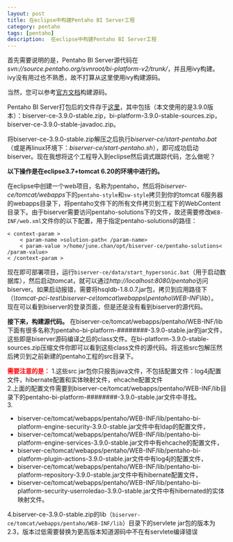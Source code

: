 ```yaml
---
layout: post
title: 在eclipse中构建Pentaho BI Server工程
category: pentaho
tags: [pentaho]
description:  在eclipse中构建Pentaho BI Server工程
---
```

首先需要说明的是，Pentaho BI Server源代码在<em>svn://source.pentaho.org/svnroot/bi-platform-v2/trunk/</em>，并且用ivy构建。ivy没有用过也不熟悉，故不打算从这里使用ivy构建源码。

当然，您可以参考<a href="http://wiki.pentaho.com/display/ServerDoc2x/Building+and+Debugging+Pentaho+with+Eclipse" target="_blank">官方文档</a>构建源码。

Pentaho BI Server打包后的文件存于<a href="http://sourceforge.net/projects/pentaho/files/Business%20Intelligence%20Server/" target="_blank">这里</a>，其中包括（本文使用的是3.9.0版本）：biserver-ce-3.9.0-stable.zip，bi-platform-3.9.0-stable-sources.zip，biserver-ce-3.9.0-stable-javadoc.zip。


将biserver-ce-3.9.0-stable.zip解压之后执行<em>biserver-ce/start-pentaho.bat</em>（或是再linux环境下：<em>biserver-ce/start-pentaho.sh</em>），即可成功启动biserver。现在我想将这个工程导入到eclipse然后调式跟踪代码，怎么做呢？

<strong>以下操作是在eclipse3.7+tomcat 6.20的环境中进行的。</strong>

在eclipse中创建一个web项目，名称为pentaho，然后将<em>biserver-ce/tomcat/webapps</em>下的<code>pentaho-style</code>和<code>sw-style</code>拷贝到你的tomcat 6服务器的webapps目录下，将pentaho文件下的所有文件拷贝到工程下的WebContent目录下。由于biserver需要访问pentaho-solutions下的文件，故还需要修改<code>WEB-INF/web.xml</code>文件你的以下配置，用于指定pentaho-solutions的路径：

	< context-param >
		< param-name >solution-path< /param-name>
		< param-value >/home/june.chan/opt/biserver-ce/pentaho-solutions< /param-value>
	< /context-param >

现在即可部署项目，运行<code>biserver-ce/data/start_hypersonic.bat</code>（用于启动数据库），然后启动tomcat，就可以通过<em>http://localhost:8080/pentaho</em>访问biserver。如果启动报错，需要将hsqldb-1.8.0.7.jar包，拷贝到应用路径下（<em>\tomcat-pci-test\biserver-ce\tomcat\webapps\pentaho\WEB-INF\lib</em>）。<br />
现在可以看到biserver的登录页面，但是还是没有看到biserver的源代码。

<strong>接下来，构建源代码。</strong>
在biserver-ce/tomcat/webapps/pentaho/WEB-INF/lib下面有很多名称为pentaho-bi-platform-########-3.9.0-stable.jar的jar文件，这些即是biserver源码编译之后的class文件。在bi-platform-3.9.0-stable-sources.zip压缩文件你即可以看到这些class文件的源代码。将这些src包解压然后拷贝到之前新建的pentaho工程的src目录下。

<strong><font color="red">需要注意的是：</font></strong>
1.这些src jar包你只报告java文件，不包括配置文件：log4j配置文件，hibernate配置和实体映射文件，ehcache配置文件<br />
2.上面的配置文件需要到biserver-ce/tomcat/webapps/pentaho/WEB-INF/lib目录下的pentaho-bi-platform-########-3.9.0-stable.jar文件中寻找。<br />
3.
* biserver-ce/tomcat/webapps/pentaho/WEB-INF/lib/pentaho-bi-platform-engine-security-3.9.0-stable.jar文件中有ldap的配置文件，
* biserver-ce/tomcat/webapps/pentaho/WEB-INF/lib/pentaho-bi-platform-engine-services-3.9.0-stable.jar文件中有ehcache的配置文件，
* biserver-ce/tomcat/webapps/pentaho/WEB-INF/lib/pentaho-bi-platform-plugin-actions-3.9.0-stable.jar文件中有log4j的配置文件，
* biserver-ce/tomcat/webapps/pentaho/WEB-INF/lib/pentaho-bi-platform-repository-3.9.0-stable.jar文件中有hibernate配置文件，
* biserver-ce/tomcat/webapps/pentaho/WEB-INF/lib/pentaho-bi-platform-security-userroledao-3.9.0-stable.jar文件中有hibernated的实体映射文件。

4.biserver-ce-3.9.0-stable.zip的lib（`biserver-ce/tomcat/webapps/pentaho/WEB-INF/lib`）目录下的servlete jar包的版本为2.3，版本过低需要替换为更高版本知道源码中不在有servlete编译错误

